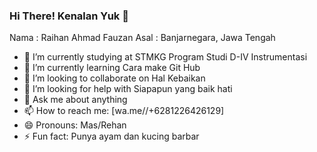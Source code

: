 ### Hi There! Kenalan Yuk 👋

Nama  : Raihan Ahmad Fauzan
Asal  : Banjarnegara, Jawa Tengah

- 🔭 I’m currently studying at STMKG Program Studi D-IV Instrumentasi
- 🌱 I’m currently learning Cara make Git Hub
- 👯 I’m looking to collaborate on Hal Kebaikan
- 🤔 I’m looking for help with Siapapun yang baik hati
- 💬 Ask me about anything
- 📫 How to reach me: [wa.me//+6281226426129]
- 😄 Pronouns: Mas/Rehan
- ⚡ Fun fact: Punya ayam dan kucing barbar
